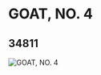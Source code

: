 # GOAT, NO. 4
## 34811
![GOAT, NO. 4](https://lc-www-live-s.legocdn.com/media/bricks/5/2/6198468.jpg)
